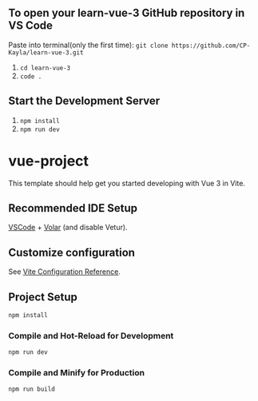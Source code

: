 ## To open your learn-vue-3 GitHub repository in VS Code

Paste into terminal(only the first time): ``` git clone https://github.com/CP-Kayla/learn-vue-3.git ```

1. ``` cd learn-vue-3 ```
2. ``` code . ```

## Start the Development Server

1. ``` npm install ```
2. ``` npm run dev ```



# vue-project

This template should help get you started developing with Vue 3 in Vite.


## Recommended IDE Setup

[VSCode](https://code.visualstudio.com/) + [Volar](https://marketplace.visualstudio.com/items?itemName=Vue.volar) (and disable Vetur).

## Customize configuration

See [Vite Configuration Reference](https://vite.dev/config/).

## Project Setup

```sh
npm install
```

### Compile and Hot-Reload for Development

```sh
npm run dev
```

### Compile and Minify for Production

```sh
npm run build
```
